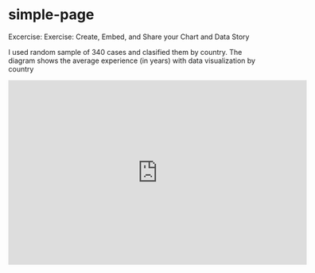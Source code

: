 # simple-page

Excercise: Exercise: Create, Embed, and Share your Chart and Data Story


I used random sample of 340 cases and clasified them by country. The diagram shows the average experience (in years) with data visualization by country

<iframe width="600" height="371" seamless frameborder="0" scrolling="no" src="https://docs.google.com/spreadsheets/d/e/2PACX-1vQrqNlznYogluS6VP-4luobR3JhPKobU8wEBC5Ucuv5zl8gXpxm56Ci3uYk5q1nFynchj-RKOg9qqYY/pubchart?oid=1562865101&amp;format=interactive"></iframe>
